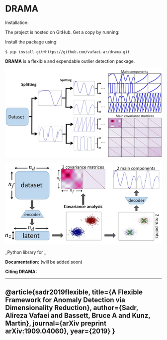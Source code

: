 DRAMA
=======

Installation:

The project is hosted on GitHub. Get a copy by running:


Install the package using:

``$ pip install git+https://github.com/vafaei-ar/drama.git``

**DRAMA** is a flexible and expendable outlier detection package.


<p align="center">
  <img src="./images/pipeline.jpg" width="800"/>
</p>


<p align="center">
  <img src="./images/splitting.jpg" width="700"/>
</p>


_Python library for _


**Documentation:** (will be added soon)

**Citing DRAMA:** 

---
@article{sadr2019flexible,
  title={A Flexible Framework for Anomaly Detection via Dimensionality Reduction},
  author={Sadr, Alireza Vafaei and Bassett, Bruce A and Kunz, Martin},
  journal={arXiv preprint arXiv:1909.04060},
  year={2019}
}
---

